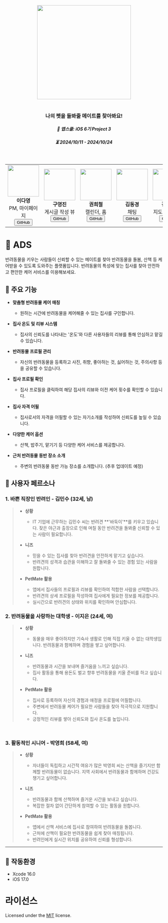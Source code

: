<div align="center">
  <img src="https://github.com/user-attachments/assets/a8fcbe34-87c0-43e8-a493-3cf7cd5042c9" width="300" height="300"/>
</div>
<br />
<h3 align="center"> 나의 펫을 돌봐줄 메이트를 찾아봐요! </h1>
<h5 align="center"> 🦁 앱스쿨: iOS 6기 Project 3 </h1>
<h5 align="center"> ⏳ 2024/10/11 - 2024/10/24 </h5>
<br />

<div align="center">
  <table>
    <tr>
      <td align="center">
        <img src="https://github.com/dardardardardar.png" width="100" />
        <br />
        <strong>이다영</strong><br />
        PM, 마이페이지<br />
        <a href="https://github.com/dardardardardar"><button>GitHub</button></a>
      </td>
      <td align="center">
        <img src="https://github.com/skdmlp.png" width="100" />
        <br />
        <strong>구영진</strong><br />
        게시글 작성 뷰<br />
        <a href="https://github.com/skdmlp"><button>GitHub</button></a>
      </td>
       <td align="center">
        <img src="https://github.com/khc1104.png" width="100" />
        <br />
        <strong>권희철</strong><br />
        캘린더, 홈<br />
        <a href="https://github.com/khc1104"><button>GitHub</button></a>
      </td>
       <td align="center">
        <img src="https://github.com/dongykung.png" width="100" />
        <br />
        <strong>김동경</strong><br />
        채팅<br />
        <a href="https://github.com/dongykung"><button>GitHub</button></a>
      </td>
      <td align="center">
        <img src="https://github.com/gadisom.png" width="100" />
        <br />
        <strong>김정원</strong><br />
        지도, 장소검색<br />
        <a href="https://github.com/gadisom"><button>GitHub</button></a>
      </td>
      <td align="center">
        <img src="https://github.com/Hyeonjeong-Sim.png" width="100" />
        <br />
        <strong>심현정</strong><br />
        로그인, 메이트 돌봄<br />
        <a href="https://github.com/Hyeonjeong-Sim"><button>GitHub</button></a>
      </td>
    </tr>
  </table>
</div>

# 🎯 ADS
반려동물을 키우는 사람들이 신뢰할 수 있는 메이트를 찾아 반려동물을 돌봄, 산책 등 케어받을 수 있도록 도와주는 플랫폼입니다. 반려동물의 특성에 맞는 집사를 찾아 안전하고 편안한 케어 서비스를 이용해보세요.

## 🚀 주요 기능

- **맞춤형 반려동물 케어 매칭**
  - 원하는 시간에 반려동물을 케어해줄 수 있는 집사를 구인합니다.
  
- **집사 온도 및 리뷰 시스템**
  - 집사의 신뢰도를 나타내는 '온도'와 다른 사용자들의 리뷰를 통해 안심하고 맡길 수 있습니다.

- **반려동물 프로필 관리**
  - 자신의 반려동물을 등록하고 사진, 취향, 좋아하는 것, 싫어하는 것, 주의사항 등을 공유할 수 있습니다.

- **집사 프로필 확인**
  - 집사 프로필을 클릭하여 해당 집사의 리뷰와 이전 케어 횟수를 확인할 수 있습니다.

- **집사 자격 어필**
  - 집사로서의 자격을 어필할 수 있는 자기소개를 작성하여 신뢰도를 높일 수 있습니다.

- **다양한 케어 옵션**
  - 산책, 밥주기, 맡기기 등 다양한 케어 서비스를 제공합니다.

- **근처 반려동물 동반 장소 소개**
  - 주변의 반려동물 동반 가능 장소를 소개합니다. (추후 업데이트 예정)

## 👥 사용자 페르소나

### 1. 바쁜 직장인 반려인 - **김민수** (32세, 남)

> - **상황**
>   - IT 기업에 근무하는 김민수 씨는 반려견 **'바둑이'**를 키우고 있습니다. 잦은 야근과 출장으로 인해 며칠 동안 반려견을 돌봐줄 신뢰할 수 있는 사람이 필요합니다.
>   
> - **니즈**
>   - 믿을 수 있는 집사를 찾아 반려견을 안전하게 맡기고 싶습니다.
>   - 반려견의 성격과 습관을 이해하고 잘 돌봐줄 수 있는 경험 있는 사람을 원합니다.
>   
> - **PetMate 활용**
>   - 앱에서 집사들의 프로필과 리뷰를 확인하여 적합한 사람을 선택합니다.
>   - 반려견의 상세 프로필을 작성하여 집사에게 필요한 정보를 제공합니다.
>   - 실시간으로 반려견의 상태와 위치를 확인하며 안심합니다.

### 2. 반려동물을 사랑하는 대학생 - **이지은** (24세, 여)

> - **상황**
>    - 동물을 매우 좋아하지만 기숙사 생활로 인해 직접 키울 수 없는 대학생입니다. 반려동물과 함께하며 경험을 쌓고 싶어합니다.
>  
> - **니즈**
>   - 반려동물과 시간을 보내며 즐거움을 느끼고 싶습니다.
>   - 집사 활동을 통해 용돈도 벌고 향후 반려동물을 키울 준비를 하고 싶습니다.
> 
> - **PetMate 활용**
>   - 집사로 등록하여 자신의 경험과 애정을 프로필에 어필합니다.
>   - 주변에서 반려동물 케어가 필요한 사람들을 찾아 적극적으로 지원합니다.
>   - 긍정적인 리뷰를 쌓아 신뢰도와 집사 온도를 높입니다.
<br>

### 3. 활동적인 시니어 - **박영희** (58세, 여)

> - **상황**
>    - 자녀들이 독립하고 시간적 여유가 많은 박영희 씨는 산책을 즐기지만 함께할 반려동물이 없습니다. 지역 사회에서 반려동물과 함께하며 건강도 챙기고 싶어합니다.
> 
> - **니즈**
>    - 반려동물과 함께 산책하며 즐거운 시간을 보내고 싶습니다.
>    - 복잡한 절차 없이 간단하게 참여할 수 있는 활동을 원합니다.
> 
> - **PetMate 활용**
>   - 앱에서 산책 서비스에 집사로 참여하여 반려동물을 돌봅니다.
>   - 근처에 산책이 필요한 반려동물을 쉽게 찾아 매칭됩니다.
>   - 반려인에게 실시간 위치를 공유하여 신뢰를 형성합니다.

---




## 📝 작동환경
- Xcode 16.0
- iOS 17.0


# 라이선스
Licensed under the [MIT](LICENSE) license.
